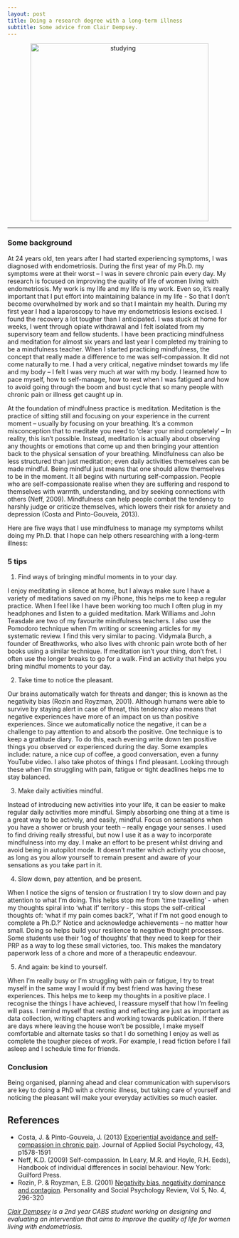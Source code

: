 ```yaml
---
layout: post
title: Doing a research degree with a long-term illness
subtitle: Some advice from Clair Dempsey.
---
```


<center>
  <img src="{{ site.baseurl }}/img/Book.jpg" alt="studying" width = "400" />
</center>

___


### Some background

At 24 years old, ten years after I had started experiencing symptoms, I was diagnosed with endometriosis. During the first year of my Ph.D. my symptoms were at their worst – I was in severe chronic pain every day. My  research is focused on improving the quality of life of women living with endometriosis. My work is my life and my life is my work. Even so, it’s really important that I put effort into maintaining balance in my life - So that I don’t become overwhelmed by work and so that I maintain my health. During my first year I had a laparoscopy to have my endometriosis lesions excised.  I found the recovery a lot tougher than I anticipated. I was stuck at home for weeks, I went through opiate withdrawal and I felt isolated from my supervisory team and fellow students. I have been practicing mindfulness and meditation for almost six years and last year I completed my training to be a mindfulness teacher. When I started practicing mindfulness, the concept that really made a difference to me was self-compassion. It did not come naturally to me. I had a very critical, negative mindset towards my life and my body – I felt I was very much at war with my body. I learned how to pace myself, how to self-manage, how to rest when I was fatigued and how to avoid going through the boom and bust cycle that so many people with chronic pain or illness get caught up in.

At the foundation of mindfulness practice is meditation. Meditation is the practice of sitting still and focusing on your experience in the current moment – usually by focusing on your breathing. It’s a common misconception that to meditate you need to ‘clear your mind completely’ – In reality, this isn’t possible. Instead, meditation is actually about observing any thoughts or emotions that come up and then bringing your attention back to the physical sensation of your breathing. Mindfulness can also be less structured than just meditation; even daily activities themselves can be made mindful. Being mindful just means that one should allow themselves to be in the moment. It all begins with nurturing self-compassion. People who are self-compassionate realise when they are suffering and respond to themselves with warmth, understanding, and by seeking connections with others (Neff, 2009). Mindfulness can help people combat the tendency to harshly judge or criticize themselves, which lowers their risk for anxiety and depression (Costa and Pinto-Gouveia, 2013).

Here are five ways that I use mindfulness to manage my symptoms whilst doing my Ph.D. that I hope can help others researching with a long-term illness:

### 5 tips

1. Find ways of bringing mindful moments in to your day.  

I enjoy meditating in silence at home, but I always make sure I have a variety of meditations saved on my iPhone, this helps me to keep a regular practice. When I feel like I have been working too much I often plug in my headphones and listen to a guided meditation. Mark Williams and John Teasdale are two of my favourite mindfulness teachers. I also use the Pomodoro technique when I’m writing or screening articles for my systematic review.  I find this very similar to pacing. Vidymala Burch, a founder of Breathworks, who also lives with chronic pain wrote both of her books using a similar technique. If meditation isn’t your thing, don’t fret. I often use the longer breaks to go for a walk. Find an activity that helps you bring mindful moments to your day.

2. Take time to notice the pleasant.

Our brains automatically watch for threats and danger; this is known as the negativity bias (Rozin and Royzman, 2001). Although humans were able to survive by staying alert in case of threat, this tendency also means that negative experiences have more of an impact on us than positive experiences. Since we automatically notice the negative, it can be a challenge to pay attention to and absorb the positive. One technique is to keep a gratitude diary. To do this, each evening write down ten positive things you observed or experienced during the day. Some examples include: nature, a nice cup of coffee, a good conversation, even a funny YouTube video. I also take photos of things I find pleasant. Looking through these when I’m struggling with pain, fatigue or tight deadlines helps me to stay balanced.

3. Make daily activities mindful.

Instead of introducing new activities into your life, it can be easier to make regular daily activities more mindful. Simply absorbing one thing at a time is a great way to be actively, and easily, mindful. Focus on sensations when you have a shower or brush your teeth – really engage your senses. I used to find driving really stressful, but now I use it as a way to incorporate mindfulness into my day. I make an effort to be present whilst driving and avoid being in autopilot mode. It doesn’t matter which activity you choose, as long as you allow yourself to remain present and aware of your sensations as you take part in it.

4. Slow down, pay attention, and be present.

When I notice the signs of tension or frustration I try to slow down and pay attention to what I’m doing. This helps stop me from ‘time travelling’ - when my thoughts spiral into ‘what if’ territory - this stops the self-critical thoughts of: ‘what if my pain comes back?’, ‘what if I’m not good enough to complete a Ph.D.?’ Notice and acknowledge achievements – no matter how small. Doing so helps build your resilience to negative thought processes. Some students use their ‘log of thoughts’ that they need to keep for their PRP as a way to log these small victories, too. This makes the mandatory paperwork less of a chore and more of a therapeutic endeavour.

5. And again: be kind to yourself.

When I’m really busy or I’m struggling with pain or fatigue, I try to treat myself in the same way I would if my best friend was having these experiences.  This helps me to keep my thoughts in a positive place. I recognise the things I have achieved, I reassure myself that how I’m feeling will pass. I remind myself that resting and reflecting are just as important as data collection, writing chapters and working towards publication. If there are days where leaving the house won’t be possible, I make myself comfortable and alternate tasks so that I do something I enjoy as well as complete the tougher pieces of work. For example, I read fiction before I fall asleep and I schedule time for friends.

### Conclusion
Being organised, planning ahead and clear communication with supervisors are key to doing a PhD with a chronic illness, but taking care of yourself and noticing the pleasant will make your everyday activities so much easier.


## References

- Costa, J. & Pinto-Gouveia, J. (2013) [Experiential avoidance and self-compassion in chronic pain](http://self-compassion.org/wp-content/uploads/2016/06/Costa_et_al-2013.pdf). Journal of Applied Social Psychology, 43, p1578-1591
- Neff, K.D. (2009) Self-compassion. In Leary, M.R. and Hoyle, R.H. Eeds), Handbook of individual differences in social behaviour. New York: Guilford Press.
- Rozin, P. & Royzman, E.B. (2001) [Negativity bias, negativity dominance and contagion](http://journals.sagepub.com/doi/pdf/10.1207/S15327957PSPR0504_2). Personality and Social Psychology Review, Vol 5, No. 4, 296-320



*[Clair Dempsey](https://twitter.com/clair_dempsey?lang=en-gb) is a 2nd year CABS student working on designing and evaluating an intervention that aims to improve the quality of life for women living with endometriosis.*
